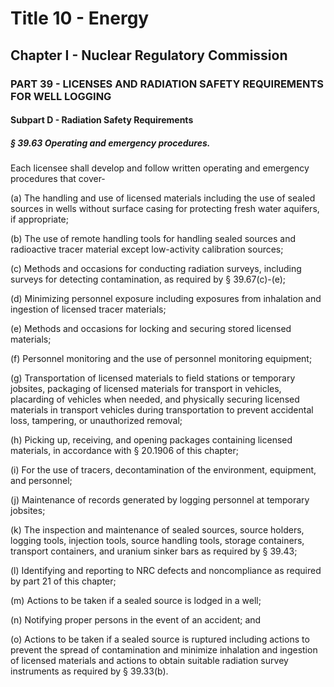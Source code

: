 
# Title 10 - Energy
## Chapter I - Nuclear Regulatory Commission
### PART 39 - LICENSES AND RADIATION SAFETY REQUIREMENTS FOR WELL LOGGING
#### Subpart D - Radiation Safety Requirements
##### § 39.63 Operating and emergency procedures.

Each licensee shall develop and follow written operating and emergency procedures that cover-

(a) The handling and use of licensed materials including the use of sealed sources in wells without surface casing for protecting fresh water aquifers, if appropriate;

(b) The use of remote handling tools for handling sealed sources and radioactive tracer material except low-activity calibration sources;

(c) Methods and occasions for conducting radiation surveys, including surveys for detecting contamination, as required by § 39.67(c)-(e);

(d) Minimizing personnel exposure including exposures from inhalation and ingestion of licensed tracer materials;

(e) Methods and occasions for locking and securing stored licensed materials;

(f) Personnel monitoring and the use of personnel monitoring equipment;

(g) Transportation of licensed materials to field stations or temporary jobsites, packaging of licensed materials for transport in vehicles, placarding of vehicles when needed, and physically securing licensed materials in transport vehicles during transportation to prevent accidental loss, tampering, or unauthorized removal;

(h) Picking up, receiving, and opening packages containing licensed materials, in accordance with § 20.1906 of this chapter;

(i) For the use of tracers, decontamination of the environment, equipment, and personnel;

(j) Maintenance of records generated by logging personnel at temporary jobsites;

(k) The inspection and maintenance of sealed sources, source holders, logging tools, injection tools, source handling tools, storage containers, transport containers, and uranium sinker bars as required by § 39.43;

(l) Identifying and reporting to NRC defects and noncompliance as required by part 21 of this chapter;

(m) Actions to be taken if a sealed source is lodged in a well;

(n) Notifying proper persons in the event of an accident; and

(o) Actions to be taken if a sealed source is ruptured including actions to prevent the spread of contamination and minimize inhalation and ingestion of licensed materials and actions to obtain suitable radiation survey instruments as required by § 39.33(b).
